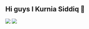 ## Hi guys I Kurnia Siddiq 👋

<!--
**kursisiddiqsiddiq-ui/kursisiddiqsiddiq-ui** is a ✨ _special_ ✨ repository because its `README.md` (this file) appears on your GitHub profile.

Here are some ideas to get you started:

- 🔭 I’m currently working on ...
- 🌱 I’m currently learning ...
- 👯 I’m looking to collaborate on ...
- 🤔 I’m looking for help with ...
- 💬 Ask me about ...
- 📫 How to reach me: ...
- 😄 Pronouns: ...
- ⚡ Fun fact: ...
-->
![](https://media.giphy.com/media/v1.Y2lkPTc5MGI3NjExd2lidTRweHFoaHZpeWpmMHEzc202OWUzNGJyaWpkMXNwOTNveHB4ZSZlcD12MV9naWZzX3NlYXJjaCZjdD1n/aAbax5anloMNk6TSP9/giphy.gif)
![](https://media.giphy.com/media/v1.Y2lkPWVjZjA1ZTQ3b2Y4cGdybGEzMmE2N2pnc3lyamxwMmF4dTYydnJkcDRlOGRpeXd2eCZlcD12MV9naWZzX3JlbGF0ZWQmY3Q9Zw/VEzYdo930nTiTuVeMU/giphy.gif)
